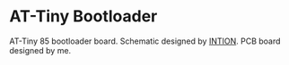 # AT-Tiny Bootloader

AT-Tiny 85 bootloader board. Schematic designed by [INTION](https://www.youtube.com/@INTION1). PCB board designed by me.
